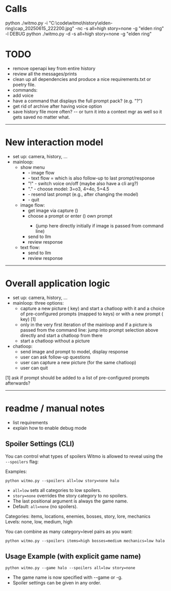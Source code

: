 # Calls

python ./witmo.py -i "C:\code\witmo\history\elden-ring\cap_20250615_222200.jpg" -nc -s all=high story=none -g "elden ring" -l DEBUG
python ./witmo.py -d -s all=high story=none -g "elden ring"


# TODO

- remove openapi key from entire history
- review all the messages/prints
- clean up all dependencies and produce a nice requirements.txt or poetry file.
- commands:
- add voice
- have a command that displays the full prompt pack? (e.g. "?")
- get rid of archive after having voice option
- save history file more often? -- or turn it into a context mgr as well so it gets saved no matter what.

-----------------------------------

# New interaction model

- set up: camera, history, ...
- mainloop:
  - show menu
    - <space> - image flow
    - <enter> - text flow = which is also follow-up to last prompt/response
    - "!" - switch voice on/off (maybe also have a cli arg?)
    - "." - choose model: 3=o3, 4=4o, 5=4.5
    - <backspace> - resend last prompt (e.g., after changing the model)
    - <esc> - quit
  - image flow:
    - get image via capture (<space>) 
    - choose a prompt or enter (<enter>) own prompt
      - (jump here directly initially if image is passed from command line)
    - send to llm
    - review response
  - text flow:
    - send to llm
    -  review response


-----------------------------------

# Overall application logic

- set up: camera, history, ...
- mainloop: three options:
  - capture a new picture (<space> key) and start a chatloop with it and a choice of
    pre-configured prompts (mapped to keys) or with a new prompt (<enter> key) [1]
  - only in the very first iteration of the mainloop and if a picture is passed from the
    command line: jump into prompt selection above directly and start a chatloop from
    there
  - start a chatloop without a picture
- chatloop:
  - send image and prompt to model, display response
  - user can ask follow-up questions
  - user can capture a new picture (for the same chatloop)
  - user can quit

[1] ask if prompt should be added to a list of pre-configured prompts afterwards?


-----------------------------------

# readme / manual notes

- list requirements
- explain how to enable debug mode

## Spoiler Settings (CLI)

You can control what types of spoilers Witmo is allowed to reveal using the `--spoilers` flag:

Examples:

    python witmo.py --spoilers all=low story=none halo

- `all=low` sets all categories to low spoilers.
- `story=none` overrides the story category to no spoilers.
- The last positional argument is always the game name.
- Default: `all=none` (no spoilers).

Categories: items, locations, enemies, bosses, story, lore, mechanics
Levels: none, low, medium, high

You can combine as many category=level pairs as you want:

    python witmo.py --spoilers items=high bosses=medium mechanics=low halo

## Usage Example (with explicit game name)

    python witmo.py --game halo --spoilers all=low story=none

- The game name is now specified with --game or -g.
- Spoiler settings can be given in any order.


